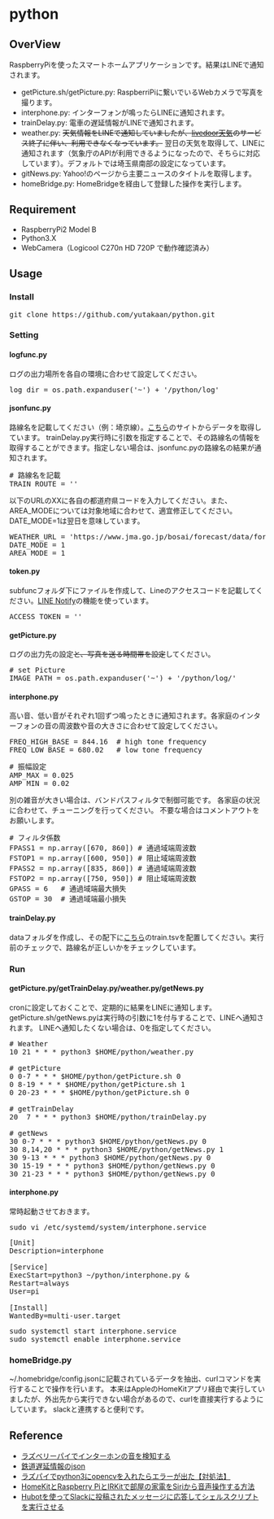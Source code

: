 # python

## OverView
RaspberryPiを使ったスマートホームアプリケーションです。結果はLINEで通知されます。
* getPicture.sh/getPicture.py: RaspberriPiに繋いでいるWebカメラで写真を撮ります。
* interphone.py: インターフォンが鳴ったらLINEに通知されます。
* trainDelay.py: 電車の遅延情報がLINEで通知されます。
* weather.py: ~~天気情報をLINEで通知していましたが、[livedoor天気](https://help.livedoor.com/weather/index.html)のサービス終了に伴い、利用できなくなっています。~~ 翌日の天気を取得して、LINEに通知されます（気象庁のAPIが利用できるようになったので、そちらに対応しています）。デフォルトでは埼玉県南部の設定になっています。
* gitNews.py: Yahoo!のページから主要ニュースのタイトルを取得します。
* homeBridge.py: HomeBridgeを経由して登録した操作を実行します。

## Requirement
* RaspberryPi2 Model B
* Python3.X
* WebCamera（Logicool C270n HD 720P で動作確認済み）

## Usage
### Install
<pre>
git clone https://github.com/yutakaan/python.git
</pre>

### Setting
#### logfunc.py
ログの出力場所を各自の環境に合わせて設定してください。
<pre>
log_dir = os.path.expanduser('~') + '/python/log'
</pre>

#### jsonfunc.py
路線名を記載してください（例：埼京線）。[こちら](https://rti-giken.jp/fhc/api/train_tetsudo/)のサイトからデータを取得しています。
trainDelay.py実行時に引数を指定することで、その路線名の情報を取得することができます。指定しない場合は、jsonfunc.pyの路線名の結果が通知されます。
<pre>
# 路線名を記載
TRAIN_ROUTE = ''
</pre>

以下のURLのXXに各自の都道府県コードを入力してください。また、AREA_MODEについては対象地域に合わせて、適宜修正してください。DATE_MODE=1は翌日を意味しています。
<pre>
WEATHER_URL = 'https://www.jma.go.jp/bosai/forecast/data/forecast/XX0000.json'
DATE_MODE = 1
AREA_MODE = 1
</pre>

#### token.py
subfuncフォルダ下にファイルを作成して、Lineのアクセスコードを記載してください。[LINE Notify](https://notify-bot.line.me/ja/)の機能を使っています。
<pre>
ACCESS_TOKEN = ''
</pre>

#### getPicture.py
ログの出力先の設定~~と、写真を送る時間帯を設定~~してください。
<pre>
# set Picture
IMAGE_PATH = os.path.expanduser('~') + '/python/log/'
</pre>

#### interphone.py
高い音、低い音がそれぞれ1回ずつ鳴ったときに通知されます。各家庭のインターフォンの音の周波数や音の大きさに合わせて設定してください。
<pre>
FREQ_HIGH_BASE = 844.16  # high tone frequency
FREQ_LOW_BASE = 680.02   # low tone frequency
</pre>
<pre>
# 振幅設定
AMP_MAX = 0.025
AMP_MIN = 0.02
</pre>
別の雑音が大きい場合は、バンドパスフィルタで制御可能です。
各家庭の状況に合わせて、チューニングを行ってください。
不要な場合はコメントアウトをお願いします。
<pre>
# フィルタ係数
FPASS1 = np.array([670, 860]) # 通過域端周波数
FSTOP1 = np.array([600, 950]) # 阻止域端周波数
FPASS2 = np.array([835, 860]) # 通過域端周波数
FSTOP2 = np.array([750, 950]) # 阻止域端周波数
GPASS = 6   # 通過域端最大損失
GSTOP = 30  # 通過域端最小損失
</pre>

#### trainDelay.py
dataフォルダを作成し、その配下に[こちら](https://rti-giken.jp/fhc/api/train_tetsudo/)のtrain.tsvを配置してください。実行前のチェックで、路線名が正しいかをチェックしています。

### Run
#### getPicture.py/getTrainDelay.py/weather.py/getNews.py
cronに設定しておくことで、定期的に結果をLINEに通知します。
getPicture.sh/getNews.pyは実行時の引数に1を付与することで、LINEへ通知されます。
LINEヘ通知したくない場合は、0を指定してください。
<pre>
# Weather
10 21 * * * python3 $HOME/python/weather.py

# getPicture
0 0-7 * * * $HOME/python/getPicture.sh 0
0 8-19 * * * $HOME/python/getPicture.sh 1
0 20-23 * * * $HOME/python/getPicture.sh 0

# getTrainDelay
20  7 * * * python3 $HOME/python/trainDelay.py

# getNews
30 0-7 * * * python3 $HOME/python/getNews.py 0
30 8,14,20 * * * python3 $HOME/python/getNews.py 1
30 9-13 * * * python3 $HOME/python/getNews.py 0
30 15-19 * * * python3 $HOME/python/getNews.py 0
30 21-23 * * * python3 $HOME/python/getNews.py 0
</pre>

#### interphone.py
常時起動させておきます。
<pre>
sudo vi /etc/systemd/system/interphone.service
</pre>
<pre>
[Unit]
Description=interphone

[Service]
ExecStart=python3 ~/python/interphone.py &
Restart=always
User=pi

[Install]
WantedBy=multi-user.target
</pre>
<pre>
sudo systemctl start interphone.service
sudo systemctl enable interphone.service
</pre>

### homeBridge.py
~/.homebridge/config.jsonに記載されているデータを抽出、curlコマンドを実行することで操作を行います。
本来はAppleのHomeKitアプリ経由で実行していましたが、外出先から実行できない場合があるので、curlを直接実行するようにしています。
slackと連携すると便利です。

## Reference
* [ラズベリーパイでインターホンの音を検知する](https://westgate-lab.hatenablog.com/entry/2019/12/25/225422)
* [鉄道遅延情報のjson](https://rti-giken.jp/fhc/api/train_tetsudo/)
* [ラズパイでpython3にopencvを入れたらエラーが出た【対処法】](https://qiita.com/XM03/items/48463fd910470b226f22)
* [HomeKitとRaspberry PiとIRKitで部屋の家電をSiriから音声操作する方法](https://techblog.nhn-techorus.com/archives/725)
* [Hubotを使ってSlackに投稿されたメッセージに応答してシェルスクリプトを実行させる](https://www.virment.com/hubot-slack-execute-shell-script/)
